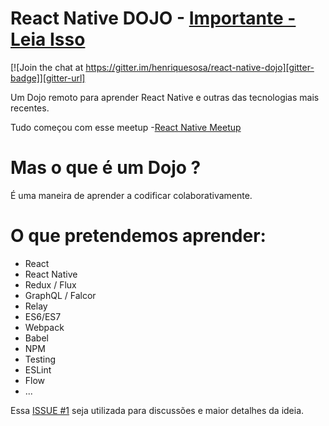 # React Native DOJO - [Importante - Leia Isso](https://github.com/react-native-dojo/react-native-dojo/issues/1)
[![Join the chat at https://gitter.im/henriquesosa/react-native-dojo][gitter-badge]][gitter-url]

Um Dojo remoto para aprender React Native e outras das tecnologias mais recentes.

Tudo começou com esse meetup -[React Native Meetup](http://www.meetup.com/Sao-Paulo-React-React-Native-Meetup/)

# Mas o que é um Dojo ?
É uma maneira de aprender a codificar colaborativamente.

# O que pretendemos aprender:
- React
- React Native
- Redux / Flux
- GraphQL / Falcor
- Relay
- ES6/ES7
- Webpack
- Babel
- NPM
- Testing
- ESLint
- Flow
- ...

Essa [ISSUE #1](https://github.com/react-native-dojo/react-native-dojo/issues/1) seja utilizada para discussões e maior detalhes da ideia.

[gitter-badge]: https://badges.gitter.im/react-native-dojo/react-native-dojo.svg
[gitter-url]: https://gitter.im/henriquesosa/react-native-dojo?utm_source=badge&utm_medium=badge&utm_campaign=pr-badge&utm_content=badge
